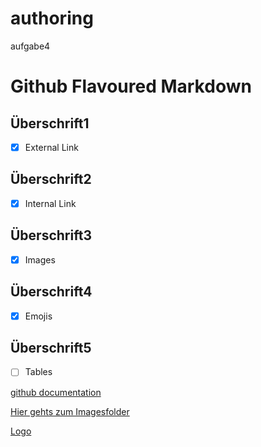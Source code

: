 # authoring
aufgabe4

# Github Flavoured Markdown
## Überschrift1
- [x] External Link
## Überschrift2
- [x] Internal Link
## Überschrift3
- [x] Images 
## Überschrift4
- [x] Emojis
## Überschrift5
- [ ] Tables

[github documentation](https://help.github.com/en)

[Hier gehts zum Imagesfolder](./images)

[Logo](./images/logo.png)

